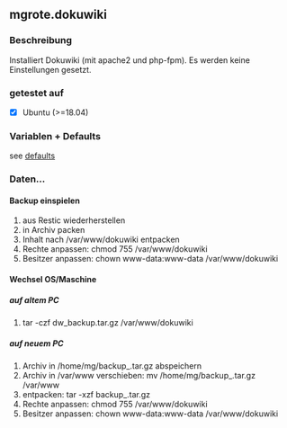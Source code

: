 ## mgrote.dokuwiki

### Beschreibung
Installiert Dokuwiki (mit apache2 und php-fpm).
Es werden keine Einstellungen gesetzt.

### getestet auf
- [x] Ubuntu (>=18.04)

### Variablen + Defaults
see [defaults](./defaults/main.yml)

### Daten...
#### Backup einspielen
1. aus Restic wiederherstellen
2. in Archiv packen
3. Inhalt nach /var/www/dokuwiki entpacken
4. Rechte anpassen: chmod 755 /var/www/dokuwiki
5. Besitzer anpassen: chown www-data:www-data /var/www/dokuwiki

#### Wechsel OS/Maschine
##### auf altem PC
1. tar -czf dw_backup.tar.gz /var/www/dokuwiki
##### auf neuem PC
1. Archiv in /home/mg/backup_<data>.tar.gz abspeichern
2. Archiv in  /var/www verschieben: mv /home/mg/backup_<data>.tar.gz /var/www
3. entpacken: tar -xzf backup_<data>.tar.gz
4. Rechte anpassen: chmod 755 /var/www/dokuwiki
5. Besitzer anpassen: chown www-data:www-data /var/www/dokuwiki
